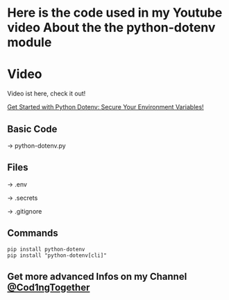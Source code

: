 # Here is the code used in my Youtube video About the the python-dotenv module

# Video
Video ist here, check it out!

[Get Started with Python Dotenv: Secure Your Environment Variables!](videolink)

## Basic Code
-> python-dotenv.py

## Files
-> .env

-> .secrets

-> .gitignore

## Commands
```
pip install python-dotenv
pip install "python-dotenv[cli]"
```

## Get more advanced Infos on my Channel [@Cod1ngTogether](https://www.youtube.com/@Cod1ngTogether)
